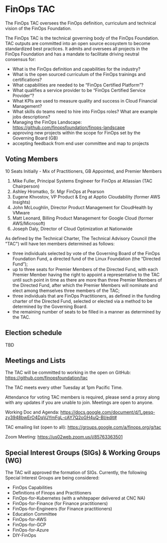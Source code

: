 # FinOps TAC

The FinOps TAC oversees the FinOps definition, curriculum and technical vision of the FinOps Foundation.

The FinOps TAC is the technical governing body of the FinOps Foundation. TAC outputs are committed into an open source ecosystem to become standardized best practices. It admits and oversees all projects in the FinOps Foundation and has a mandate to facilitate driving neutral consensus for:

* What is the FinOps definition and capabilities for the industry? 
* What is the open sourced curriculum of the FinOps trainings and certifications?
* What capabilities are needed to be “FinOps Certified Platform”?
* What qualifies a service provider to be “FinOps Certified Service Provider”?
* What KPIs are used to measure quality and success in Cloud Financial Management?
* What skills do teams need to hire into FinOps roles? What are example jobs descriptions?
* Managing the FinOps Landscape: https://github.com/finopsfoundation/finops-landscape
* approving new projects within the scope for FinOps set by the Governing Board (GB)
* accepting feedback from end user committee and map to projects

## Voting Members

10 Seats Initially - Mix of Practitioners, GB Appointed, and Premier Members

1. Mike Fuller, Principal Systems Engineer for FinOps at Atlassian (TAC Chairperson)
1. Ashley Hromatko, Sr. Mgr FinOps at Pearson 
1. Eugene Khvostov, VP Product & Eng at Apptio Cloudability (former AWS Insights)
1. John McLoughlin, Director Product Management for CloudHealth by VMware 
1. Matt Leonard, Billing Product Management for Google Cloud (former AWS/Microsoft)
1. Joseph Daly, Director of Cloud Optimization at Nationwide

As defined by the Technical Charter, The Technical Advisory Council (the "TAC") will have ten members determined as follows:

* three individuals selected by vote of the Governing Board of the FinOps Foundation Fund, a directed fund of the Linux Foundation (the “Directed Fund”);
* up to three seats for Premier Members of the Directed Fund, with each Premier Member having the right to appoint a representative to the TAC until such point in time as there are more than three Premier Members of the Directed Fund, after which the Premier Members will nominate and elect among themselves three members of the TAC;
* three individuals that are FinOps Practitioners, as defined in the funding charter of the Directed Fund, selected or elected via a method to be determined by the Governing Board.
* the remaining number of seats to be filled in a manner as determined by the TAC.

## Election schedule

TBD

## Meetings and Lists

The TAC will be committed to working in the open on GitHub: https://github.com/finopsfoundation/tac

The TAC meets every other Tuesday at 1pm Pacific Time. 

Attendance for voting TAC members is required, please send a proxy along with any updates if you are unable to join. Meetings are open to anyone.

Working Doc and Agenda: https://docs.google.com/document/d/1_gesq-zy3948bwErO4DqVJYmFgL-cAY7Q2oGH4uQ-BI/edit#

TAC emailing list (open to all): https://groups.google.com/a/finops.org/g/tac

Zoom Meeting: https://us02web.zoom.us/j/85763363501

## Special Interest Groups (SIGs) & Working Groups (WG)
The TAC will approved the formation of SIGs. Currently, the following Special Interest Groups are being considered:

* FinOps Capabilities
* Definitions of Finops and Practitioners
* FinOps-for-Kubernetes (with a whitepaper delivered at CNC NA)
* FinOps-for-Finance (for Finance practitioners)
* FinOps-for-Engineers (for Finance practitioners)
* Education Committee
* FinOps-for-AWS
* FinOps-for-GCP
* FinOps-for-Azure
* DIY-FinOps
